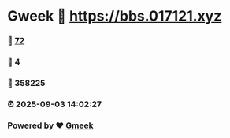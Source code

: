 # Gweek :link: https://bbs.017121.xyz 
### :page_facing_up: [72](https://bbs.017121.xyz/tag.html) 
### :speech_balloon: 4 
### :hibiscus: 358225 
### :alarm_clock: 2025-09-03 14:02:27 
### Powered by :heart: [Gmeek](https://github.com/Meekdai/Gmeek)
